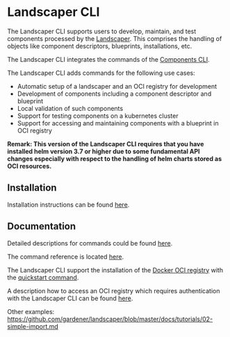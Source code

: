 # Landscaper CLI

The Landscaper CLI supports users to develop, maintain, and test components processed by the 
[Landscaper](https://github.com/gardener/landscaper). This comprises the handling of objects like component descriptors, 
blueprints, installations, etc. 

The Landscaper CLI integrates the commands of the [Components CLI](https://github.com/gardener/component-cli).

The Landscaper CLI adds commands for the following use cases:

- Automatic setup of a landscaper and an OCI registry for development  
- Development of components including a component descriptor and blueprint  
- Local validation of such components  
- Support for testing components on a kubernetes cluster  
- Support for accessing and maintaining components with a blueprint in OCI registry

**Remark: This version of the Landscaper CLI requires that you have installed helm version 3.7 or higher
due to some fundamental API changes especially with respect to the handling of helm charts stored as OCI resources.**

## Installation

Installation instructions can be found [here](docs/installation.md).

## Documentation 

Detailed descriptions for commands could be found [here](docs/commands).

The command reference is located [here](docs/reference/landscaper-cli.md). 

The Landscaper CLI support the installation of the [Docker OCI registry](https://hub.docker.com/_/registry/) 
with the [quickstart command](docs/commands/quickstart).

A description how to access an OCI registry which requires authentication with the Landscaper CLI can be found [here](docs/login-to-oci-registry.md). 

Other examples:
https://github.com/gardener/landscaper/blob/master/docs/tutorials/02-simple-import.md 
